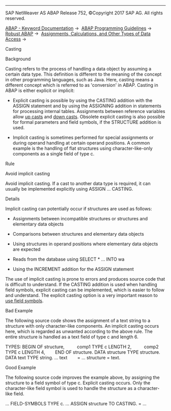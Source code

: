   

* * *

SAP NetWeaver AS ABAP Release 752, ©Copyright 2017 SAP AG. All rights reserved.

[ABAP - Keyword Documentation](https://help.sap.com/doc/abapdocu_752_index_htm/7.52/en-US/abenabap.htm) →  [ABAP Programming Guidelines](https://help.sap.com/doc/abapdocu_752_index_htm/7.52/en-US/abenabap_pgl.htm) →  [Robust ABAP](https://help.sap.com/doc/abapdocu_752_index_htm/7.52/en-US/abenrobust_abap_guidl.htm) →  [Assignments, Calculations, and Other Types of Data Access](https://help.sap.com/doc/abapdocu_752_index_htm/7.52/en-US/abenassignment_access_guidl.htm) → 

Casting

Background

Casting refers to the process of handling a data object by assuming a certain data type. This definition is different to the meaning of the concept in other programming languages, such as Java. Here, casting means a different concept which is referred to as 'conversion' in ABAP. Casting in ABAP is either explicit or implicit:

-   Explicit casting is possible by using the CASTING addition with the ASSIGN statement and by using the ASSIGNING addition in statements for processing internal tables. Assignments between reference variables allow [up casts](https://help.sap.com/doc/abapdocu_752_index_htm/7.52/en-US/abenup_cast_glosry.htm "Glossary Entry") and [down casts](https://help.sap.com/doc/abapdocu_752_index_htm/7.52/en-US/abendown_cast_glosry.htm "Glossary Entry"). Obsolete explicit casting is also possible for formal parameters and field symbols, if the STRUCTURE addition is used.

-   Implicit casting is sometimes performed for special assignments or during operand handling at certain operand positions. A common example is the handling of flat structures using character-like-only components as a single field of type c.

Rule

Avoid implicit casting

Avoid implicit casting. If a cast to another data type is required, it can usually be implemented explicitly using ASSIGN ... CASTING.

Details

Implicit casting can potentially occur if structures are used as follows:

-   Assignments between incompatible structures or structures and elementary data objects

-   Comparisons between structures and elementary data objects

-   Using structures in operand positions where elementary data objects are expected

-   Reads from the database using SELECT \* ... INTO wa

-   Using the INCREMENT addition for the ASSIGN statement

The use of implicit casting is prone to errors and produces source code that is difficult to understand. If the CASTING addition is used when handling field symbols, explicit casting can be implemented, which is easier to follow and understand. The explicit casting option is a very important reason to [use field symbols](https://help.sap.com/doc/abapdocu_752_index_htm/7.52/en-US/abendyn_access_data_obj_guidl.htm "Guideline").

Bad Example

The following source code shows the assignment of a text string to a structure with only character-like components. An implicit casting occurs here, which is regarded as unwanted according to the above rule. The entire structure is handled as a text field of type c and length 6.

TYPES: BEGIN OF structure,
         comp1 TYPE c LENGTH 2,
         comp2 TYPE c LENGTH 4,
       END OF structure.
DATA structure TYPE structure.
DATA text TYPE string.
...
text        = ...
structure = text.

Good Example

The following source code improves the example above, by assigning the structure to a field symbol of type c. Explicit casting occurs. Only the character-like field symbol is used to handle the structure as a character-like field.

...
FIELD-SYMBOLS <text> TYPE c.
...
ASSIGN structure TO <text> CASTING.
<text> = ...
